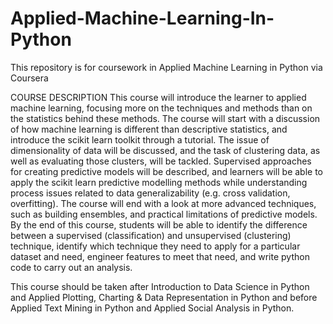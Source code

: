 # Applied-Machine-Learning-In-Python

This repository is for coursework in Applied Machine Learning in Python via Coursera

COURSE DESCRIPTION
This course will introduce the learner to applied machine learning, focusing more on the techniques and methods than on the statistics behind these methods.
The course will start with a discussion of how machine learning is different than descriptive statistics, and introduce the scikit learn toolkit through a 
tutorial. The issue of dimensionality of data will be discussed, and the task of clustering data, as well as evaluating those clusters, will be tackled.
Supervised approaches for creating predictive models will be described, and learners will be able to apply the scikit learn predictive modelling methods 
while understanding process issues related to data generalizability (e.g. cross validation, overfitting). The course will end with a look at more advanced 
techniques, such as building ensembles, and practical limitations of predictive models. By the end of this course, students will be able to identify the 
difference between a supervised (classification) and unsupervised (clustering) technique, identify which technique they need to apply for a particular 
dataset and need, engineer features to meet that need, and write python code to carry out an analysis. 

This course should be taken after Introduction to Data Science in Python and Applied Plotting, Charting & Data Representation in Python and before Applied
Text Mining in Python and Applied Social Analysis in Python.
